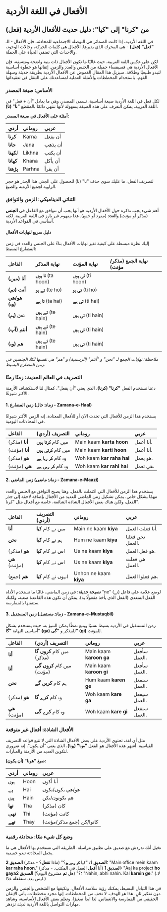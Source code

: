 # الأفعال في اللغة الأردية

## من "كرنا" إلى "كيا": دليل حديث للأفعال الأردية (فعل)

في اللغة الأردية، إذا كانت الضمائر هي البوصلة الاجتماعية للمحادثة، فإن الأفعال - الـ **"فعل" (فعل)** - هي المحرك الذي يديرها. الأفعال هي كلمات الحركة، وحالات الوجود، والأحداث التي تضفي الحياة على الجملة.

لكن على عكس اللغة العربية، حيث غالبًا ما تكون الأفعال ذات بنية واضحة ومتسقة، فإن الأفعال الأردية هي فسيفساء جميلة من الجنس والعدد والزمن. إتقانها هو خطوة أساسية لتبدو طبيعيًا وطلاقة. سيزيل هذا المقال الغموض عن الأفعال الأردية بطريقة حديثة وسهلة الفهم، باستخدام المخططات والأمثلة العملية لمساعدتك على التنقل في تعقيداتها.

### الأساس: صيغة المصدر

لكل فعل في اللغة الأردية صيغة أساسية، تسمى المصدر، وهي ما يعادل "أن + فعل" في اللغة العربية. يمكن التعرف على هذه الصيغة بسهولة لأنها تنتهي دائمًا بالمقطع **"نا" (نا)**.

**أمثلة على الأفعال في صيغة المصدر:**

| أردي | روماني | عربي |
| :--- | :--- | :--- |
| **کرنا** | Karna | أن يفعل |
| **جانا** | Jana | أن يذهب |
| **لکھنا** | Likhna | أن يكتب |
| **کھانا** | Khana | أن يأكل |
| **پڑھنا** | Parhna | أن يقرأ |

لتصريف الفعل، ما عليك سوى حذف "نا" (نا) للحصول على الجذر. هذا الجذر هو حجر الزاوية لجميع الأزمنة والصيغ.

### الثنائي الديناميكي: الزمن والتوافق

أهم شيء يجب تذكره حول الأفعال الأردية هو أنها يجب أن تتوافق مع الفاعل في **الجنس** (مذكر أو مؤنث) و**العدد** (مفرد أو جمع). هذا مفهوم غير بارز في اللغة العربية، لكنه أساسي في القواعد الأردية.

#### دليل سريع لنهايات الأفعال

إليك نظرة مبسطة على كيفية تغير نهايات الأفعال بناءً على الجنس والعدد في زمن المضارع البسيط:

| الفاعل | نهاية المذكر | نهاية المؤنث | نهاية الجمع (مذكر/مؤنث) |
| :--- | :--- | :--- | :--- |
| **أنا (میں)** | **تا ہوں** (ta hoon) | **تی ہوں** (ti hoon) |
| **أنت (تم)** | **تے ہو** (te ho) | **تی ہو** (ti ho) |
| **هو/هي (وہ)** | **تا ہے** (ta hai) | **تی ہے** (ti hai) |
| **نحن (ہم)** | **تے ہیں** (te hain) | **تی ہیں** (ti hain) |
| **أنتم (آپ)** | **تے ہیں** (te hain) | **تی ہیں** (ti hain) |
| **هم (وہ)** | **تے ہیں** (te hain) | **تی ہیں** (ti hain) |

*ملاحظة: نهايات الجمع لـ "نحن" و "أنتم" (الرسمية) و "هم" هي نفسها لكلا الجنسين في زمن المضارع البسيط.*

### التصريف في العالم الحديث: زمنًا زمنًا

دعنا نستخدم الفعل **"كرنا" (کرنا)**، الذي يعني "أن يفعل"، كمثال لنا لاستكشاف الأزمنة الأكثر شيوعًا.

#### 1. زمن المضارع (زمانۂ حال - Zamana-e-Haal)

يستخدم هذا الزمن للأفعال التي تحدث الآن أو للأفعال المعتادة. إنه الزمن الأكثر شيوعًا في المحادثات اليومية.

| الفاعل | التصريف (أردي) | روماني | عربي |
| :--- | :--- | :--- | :--- |
| **أنا** (مذكر) | میں کام **کرتا ہوں** | Main kaam **karta hoon** | أنا أعمل. |
| **أنا** (مؤنث) | میں کام **کرتی ہوں** | Main kaam **karti hoon** | أنا أعمل. |
| **هو** (مذكر) | وہ کام **کر رہا ہے** | Woh kaam **kar raha hai** | هو يعمل. |
| **هي** (مؤنث) | وہ کام **کر رہی ہے** | Woh kaam **kar rahi hai** | هي تعمل. |

#### 2. زمن الماضي (زمانۂ ماضی - Zamana-e-Maazi)

يستخدم هذا الزمن للأفعال التي اكتملت بالفعل. وهنا يصبح التوافق مع الجنس والعدد مهمًا بشكل خاص. يمكن تشكيل زمن الماضي للعديد من الأفعال بإضافة لاحقة إلى جذر الفعل، ولكن هناك بعض الأفعال الشاذة الشائعة، خاصة مع أفعال مثل "كرنا".

| الفاعل | التصريف (أردي) | روماني | عربي |
| :--- | :--- | :--- | :--- |
| **أنا** | میں نے کام **کیا** | Main ne kaam **kiya** | أنا فعلت العمل. |
| **نحن** | ہم نے کام **کیا** | Hum ne kaam **kiya** | نحن فعلنا العمل. |
| **هو** (مذكر) | اس نے کام **کیا** | Us ne kaam **kiya** | هو فعل العمل. |
| **هي** (مؤنث) | اس نے کام **کیا** | Us ne kaam **kiya** | هي فعلت العمل. |
| **هم** (جمع) | انہوں نے کام **کیا** | Unhon ne kaam **kiya** | هم فعلوا العمل. |

**نصيحة حديثة:** في زمن الماضي، غالبًا ما تستخدم الأداة "ne" (نے) لوضع علامة على فاعل الفعل المتعدي (الفعل الذي يأخذ مفعولًا به). يمكن أن تكون هذه القاعدة صعبة، ولكنك ستتقنها بالممارسة.

#### 3. زمن المستقبل (زمانۂ مستقبل - Zamana-e-Mustaqbil)

زمن المستقبل في الأردية بسيط نسبيًا ويتبع نمطًا يمكن التنبؤ به، حيث يستخدم بشكل أساسي النهاية **"گا" (ga)** للمذكر و **"گی" (gi)** للمؤنث.

| الفاعل | التصريف (أردي) | روماني | عربي |
| :--- | :--- | :--- | :--- |
| **أنا** | میں کام **کروں گا** (مذكر) | Main kaam **karoon ga** | سأفعل العمل. |
| **أنا** | میں کام **کروں گی** (مؤنث) | Main kaam **karoon gi** | سأفعل العمل. |
| **نحن** | ہم کام **کریں گے** | Hum kaam **karen ge** | سنفعل العمل. |
| **هو** (مذكر) | وہ کام **کرے گا** | Woh kaam **kare ga** | سيفعل العمل. |
| **هي** (مؤنث) | وہ کام **کرے گی** | Woh kaam **kare gi** | ستفعل العمل. |

### الأفعال الشاذة: أفعال غير متوقعة

مثل أي لغة، تحتوي الأردية على بعض الأفعال الشاذة التي لا تتبع قواعد التصريف القياسية. أشهر هذه الأفعال هو الفعل **"هونا" (ہونا)**، الذي يعني "أن يكون". إنه ضروري لتكوين العديد من الأزمنة والعبارات.

**صيغ "هونا" (أن يكون):**

| أردي | روماني | عربي |
| :--- | :--- | :--- |
| **ہوں** | Hoon | أنا أكون |
| **ہے** | Hai | هو/هي يكون/تكون |
| **ہیں** | Hain | هم يكونون/يكن |
| **تھا** | Tha | كان (مذكر) |
| **تھی** | Thi | كانت (مؤنث) |
| **تھے** | Thay | كانوا/كن (جمع مذكر/مؤنث) |

### وضع كل شيء معًا: محادثة رقمية

تخيل أنك تدردش مع صديق على تطبيق مراسلة. الطريقة التي تستخدم بها الأفعال هي ما يجعل المحادثة تبدو حقيقية.

**الصديق 1:** "کیا **کر رہے ہو**؟" (ماذا **تفعل**؟ - مذكر)
**الصديق 2:** "Main office mein kaam **kar raha hoon**." (أنا **أفعل** العمل في المكتب. - مذكر)
**الصديق 1:** "Aaj ka project **ho gaya**؟" (هل **تم** مشروع اليوم؟)
**الصديق 2:** "Nahin, abhi nahin. Kal **karein ge**." (لا، ليس بعد. **سنفعله** غدًا.)

في هذا التبادل البسيط، يمكنك رؤية سلاسة الأفعال، وتكيفها مع الشخص والجنس والزمن دون تفكير ثانٍ. هذا هو الهدف. لا تخف من المخططات. إنها مجرد مخططات. يأتي الإتقان الحقيقي من الممارسة والانغماس. لذا ابدأ صغيرًا، وتعلم بعض الأفعال الأساسية، وشاهد مهارات التواصل باللغة الأردية لديك تزدهر.
